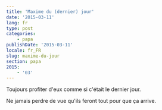 ```yaml
---
title: 'Maxime du (dernier) jour'
date: '2015-03-11'
lang: fr
type: post
categories:
    - papa
publishDate: '2015-03-11'
locale: fr_FR
slug: maxime-du-jour
section: papa
2015:
    - '03'
---
```


Toujours profiter d'eux comme si c'était le dernier jour.

Ne jamais perdre de vue qu'ils feront tout pour que ça arrive.
